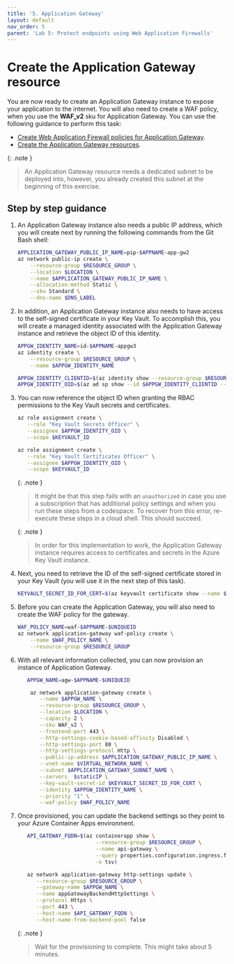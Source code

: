 ```yaml
---
title: '5. Application Gateway'
layout: default
nav_order: 5
parent: 'Lab 5: Protect endpoints using Web Application Firewalls'
---
```


# Create the Application Gateway resource

You are now ready to create an Application Gateway instance to expose your application to the internet. You will also need to create a WAF policy, when you use the **WAF_v2** sku for Application Gateway. You can use the following guidance to perform this task:

- [Create Web Application Firewall policies for Application Gateway](https://docs.microsoft.com/azure/web-application-firewall/ag/create-waf-policy-ag).
- [Create the Application Gateway resources](https://docs.microsoft.com/azure/spring-cloud/expose-apps-gateway-end-to-end-tls?tabs=self-signed-cert%2Cself-signed-cert-2#create-network-resources).


{: .note }
> An Application Gateway resource needs a dedicated subnet to be deployed into, however, you already created this subnet at the beginning of this exercise.

## Step by step guidance

1. An Application Gateway instance also needs a public IP address, which you will create next by running the following commands from the Git Bash shell:

   ```bash
   APPLICATION_GATEWAY_PUBLIC_IP_NAME=pip-$APPNAME-app-gw2
   az network public-ip create \
       --resource-group $RESOURCE_GROUP \
       --location $LOCATION \
       --name $APPLICATION_GATEWAY_PUBLIC_IP_NAME \
       --allocation-method Static \
       --sku Standard \
       --dns-name $DNS_LABEL
   ```

1. In addition, an Application Gateway instance also needs to have access to the self-signed certificate in your Key Vault. To accomplish this, you will create a managed identity associated with the Application Gateway instance and retrieve the object ID of this identity.

   ```bash
   APPGW_IDENTITY_NAME=id-$APPNAME-appgw3
   az identity create \
       --resource-group $RESOURCE_GROUP \
       --name $APPGW_IDENTITY_NAME

   APPGW_IDENTITY_CLIENTID=$(az identity show --resource-group $RESOURCE_GROUP --name $APPGW_IDENTITY_NAME --query clientId --output tsv)
   APPGW_IDENTITY_OID=$(az ad sp show --id $APPGW_IDENTITY_CLIENTID --query id --output tsv)
   ```

1. You can now reference the object ID when granting the RBAC permissions to the Key Vault secrets and certificates.

   ```bash
   az role assignment create \
      --role "Key Vault Secrets Officer" \
      --assignee $APPGW_IDENTITY_OID \
      --scope $KEYVAULT_ID

   az role assignment create \
      --role "Key Vault Certificates Officer" \
      --assignee $APPGW_IDENTITY_OID \
      --scope $KEYVAULT_ID
   ```

   {: .note }
   >  It might be that this step fails with an `unauthorized` in case you use a subscription that has additional policy settings and when you run these steps from a codespace. To recover from this error, re-execute these steps in a cloud shell. This should succeed.

   {: .note }
   > In order for this implementation to work, the Application Gateway instance requires access to certificates and secrets in the Azure Key Vault instance.

1. Next, you need to retrieve the ID of the self-signed certificate stored in your Key Vault (you will use it in the next step of this task).

   ```bash
   KEYVAULT_SECRET_ID_FOR_CERT=$(az keyvault certificate show --name $CERT_NAME_IN_KV --vault-name $KEYVAULT_NAME --query sid --output tsv)
   ```

1. Before you can create the Application Gateway, you will also need to create the WAF policy for the gateway.

    ```bash
    WAF_POLICY_NAME=waf-$APPNAME-$UNIQUEID
    az network application-gateway waf-policy create \
        --name $WAF_POLICY_NAME \
        --resource-group $RESOURCE_GROUP
    ```
    
1. With all relevant information collected, you can now provision an instance of Application Gateway.

   ```bash
      APPGW_NAME=agw-$APPNAME-$UNIQUEID

       az network application-gateway create \
          --name $APPGW_NAME \
          --resource-group $RESOURCE_GROUP \
          --location $LOCATION \
          --capacity 2 \
          --sku WAF_v2 \
          --frontend-port 443 \
          --http-settings-cookie-based-affinity Disabled \
          --http-settings-port 80 \
          --http-settings-protocol Http \
          --public-ip-address $APPLICATION_GATEWAY_PUBLIC_IP_NAME \
          --vnet-name $VIRTUAL_NETWORK_NAME \
          --subnet $APPLICATION_GATEWAY_SUBNET_NAME \
          --servers  $staticIP \
          --key-vault-secret-id $KEYVAULT_SECRET_ID_FOR_CERT \
          --identity $APPGW_IDENTITY_NAME \
          --priority "1" \
          --waf-policy $WAF_POLICY_NAME
   ```

1. Once provisioned, you can update the backend settings so they point to your Azure Container Apps environment.

   ```bash
      API_GATEWAY_FQDN=$(az containerapp show \
                            --resource-group $RESOURCE_GROUP \
                            --name api-gateway \
                            --query properties.configuration.ingress.fqdn \
                            -o tsv)

      az network application-gateway http-settings update \
         --resource-group $RESOURCE_GROUP \
         --gateway-name $APPGW_NAME \
         --name appGatewayBackendHttpSettings \
         --protocol Https \
         --port 443 \
         --host-name $API_GATEWAY_FQDN \
         --host-name-from-backend-pool false
   ```
   
   
   {: .note }
   > Wait for the provisioning to complete. This might take about 5 minutes.
